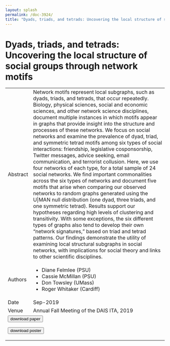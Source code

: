 ```yaml
---
layout: splash
permalink: /doc-3924/
title: "Dyads, triads, and tetrads: Uncovering the local structure of social groups through network motifs"
---
```


# Dyads, triads, and tetrads: Uncovering the local structure of social groups through network motifs

<table>
    <tbody>
    <tr>
        <td>Abstract</td>
        <td>Network motifs represent local subgraphs, such as dyads, triads, and tetrads, that occur repeatedly. Biology, physical sciences, social and economic sciences, and other network science disciplines, document multiple instances in which motifs appear in graphs that provide insight into the structure and processes of these networks. We focus on social networks and examine the prevalence of dyad, triad, and symmetric tetrad motifs among six types of social interactions: friendship, legislative cosponsorship, Twitter messages, advice seeking, email communication, and terrorist collusion. Here, we use four networks of each type, for a total sample of 24 social networks. We find important commonalities across the six types of networks and document five motifs that arise when comparing our observed networks to random graphs generated using the U|MAN null distribution (one dyad, three triads, and one symmetric tetrad). Results support our hypotheses regarding high levels of clustering and transitivity. With some exceptions, the six different types of graphs also tend to develop their own “network signatures,” based on triad and tetrad patterns. Our findings demonstrate the utility of examining local structural subgraphs in social networks, with implications for social theory and links to other scientific disciplines.</td>
    </tr>
    <tr>
        <td>Authors</td>
        <td>
            <ul>
                <li>Diane Felmlee (PSU)</li>
                <li>Cassie McMillan (PSU)</li>
                <li>Don Towsley (UMass)</li>
                <li>Roger Whitaker (Cardiff)</li>
            </ul>
        </td>
    </tr>
    <tr>
        <td>Date</td>
        <td>Sep-2019</td>
    </tr>
    <tr>
        <td>Venue</td>
        <td>Annual Fall Meeting of the DAIS ITA, 2019</td>
    </tr>
        <tr>
            <td colspan="2">
                <form method="get" action="https://ibm.box.com/v/doc-3924-paper">
                    <button type="submit">download paper</button>
                </form>
                <form method="get" action="https://ibm.box.com/v/doc-3924-poster">
                    <button type="submit">download poster</button>
                </form>
            </td>
        </tr>
    </tbody>
</table>

